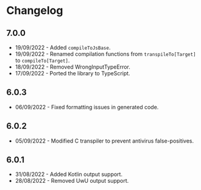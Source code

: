 # Changelog

## 7.0.0

- 19/09/2022 - Added `compileToJsBase`.
- 19/09/2022 - Renamed compilation functions from `transpileTo[Target]`
  to `compileTo[Target]`.
- 18/09/2022 - Removed WrongInputTypeError.
- 17/09/2022 - Ported the library to TypeScript.

## 6.0.3

- 06/09/2022 - Fixed formatting issues in generated code.

## 6.0.2

- 05/09/2022 - Modified C transpiler to prevent antivirus false-positives.

## 6.0.1

- 31/08/2022 - Added Kotlin output support.
- 28/08/2022 - Removed UwU output support.
